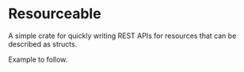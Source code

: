 # Resourceable

A simple crate for quickly writing REST APIs for resources that can be described as structs.

Example to follow.
